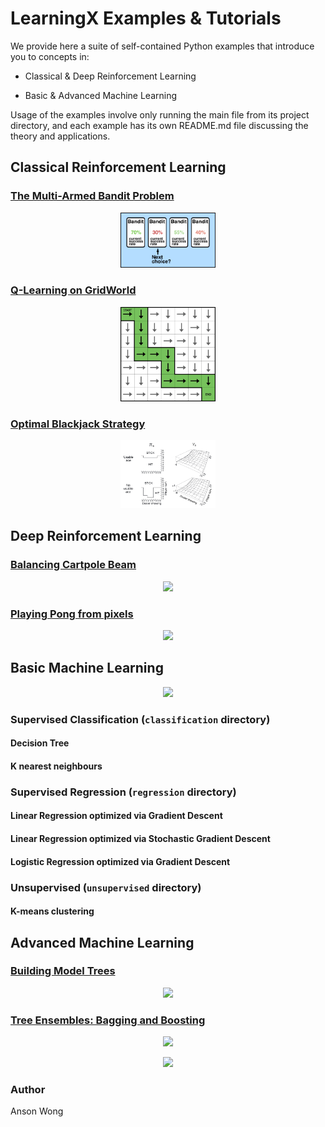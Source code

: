 # LearningX Examples & Tutorials

We provide here a suite of self-contained Python examples that introduce you to concepts in:

* Classical & Deep Reinforcement Learning 

* Basic & Advanced Machine Learning

Usage of the examples involve only running the main file from its project directory, and each example has its own README.md file discussing the theory and applications.

## Classical Reinforcement Learning
 
### [The Multi-Armed Bandit Problem](https://github.com/ankonzoid/LearningX/tree/master/classical_RL/MAB)

<p align="center">
<img src="classical_RL/MAB/images/coverart.png" width="30%">
</p>

### [Q-Learning on GridWorld](https://github.com/ankonzoid/LearningX/tree/master/classical_RL/gridworld)

<p align="center">
<img src="classical_RL/gridworld/images/coverart.png" width="30%">
</p>

### [Optimal Blackjack Strategy](https://github.com/ankonzoid/LearningX/tree/master/classical_RL/blackjack)

<p align="center">
<img src="classical_RL/blackjack/images/coverart.png" width="30%">
</p>

## Deep Reinforcement Learning

### [Balancing Cartpole Beam](https://github.com/ankonzoid/LearningX/tree/master/deep_RL/cartpole)

<p align="center">
<img src="https://github.com/ankonzoid/L6_exercises/blob/master/reinforcement-learning/deep/cartpole/cartpole.gif" width="35%">
</p>

### [Playing Pong from pixels](https://github.com/ankonzoid/LearningX/tree/master/deep_RL/pong)

<p align="center">
<img src="https://github.com/ankonzoid/L6_exercises/blob/master/reinforcement-learning/deep/pong/pong.gif" width="30%">
</p>

## Basic Machine Learning

<p align="center"> 
<img src="https://github.com/ankonzoid/ML_algorithms/blob/master/ML_from_scratch/coverart/ML_from_scratch.png" width="25%">
</p>

### Supervised Classification (`classification` directory)

#### Decision Tree

#### K nearest neighbours

### Supervised Regression (`regression` directory)

#### Linear Regression optimized via Gradient Descent

#### Linear Regression optimized via Stochastic Gradient Descent

#### Logistic Regression optimized via Gradient Descent

### Unsupervised (`unsupervised` directory)

#### K-means clustering

## Advanced Machine Learning

### [Building Model Trees](https://github.com/ankonzoid/ML_algorithms/tree/master/model_tree)

<p align="center"> 
<img src="https://github.com/ankonzoid/ML_algorithms/blob/master/model_tree/coverart/model_tree.png" width="40%">
</p>

### [Tree Ensembles: Bagging and Boosting](https://github.com/ankonzoid/ML_algorithms/tree/master/tree_ensembles)

<p align="center"> 
<img src="https://github.com/ankonzoid/ML_algorithms/blob/master/tree_ensembles/coverart/bagging.png" width="40%">
</p>

<p align="center"> 
<img src="https://github.com/ankonzoid/ML_algorithms/blob/master/tree_ensembles/coverart/boosting.png" width="40%">
</p>

### Author

Anson Wong
